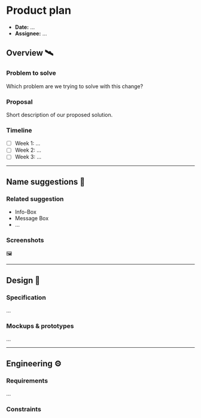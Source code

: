 # Product plan

* **Date:** …
* **Assignee:** …

## Overview 🛰️

### Problem to solve

Which problem are we trying to solve with this change?

### Proposal

Short description of our proposed solution.

### Timeline

* [ ] Week 1: …
* [ ] Week 2: …
* [ ] Week 3: …

---

## Name suggestions 🔮

### Related suggestion

* Info-Box
* Message Box
* …

### Screenshots

🖼

---

## Design 📐

### Specification

…

### Mockups & prototypes

…

---

## Engineering ⚙️

### Requirements

…

### Constraints
